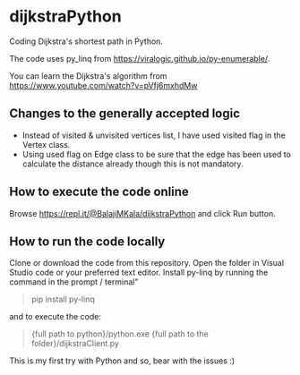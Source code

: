 # dijkstraPython
Coding Dijkstra's shortest path in Python.

The code uses py_linq from https://viralogic.github.io/py-enumerable/.

You can learn the Dijkstra's algorithm from https://www.youtube.com/watch?v=pVfj6mxhdMw

## Changes to the generally accepted logic
- Instead of visited & unvisited vertices list, I have used visited flag in the Vertex class.
- Using used flag on Edge class to be sure that the edge has been used to calculate the distance already though this is not mandatory.

## How to execute the code online
Browse https://repl.it/@BalajiMKala/dijkstraPython and click Run button.

## How to run the code locally
Clone or download the code from this repository.
Open the folder in Visual Studio code or your preferred text editor.
Install py-linq by running the command in the prompt / terminal"
> pip install py-linq

and to execute the code:
> {full path to  python}/python.exe {full path to the folder}/dijkstraClient.py

This is my first try with Python and so, bear with the issues :)
